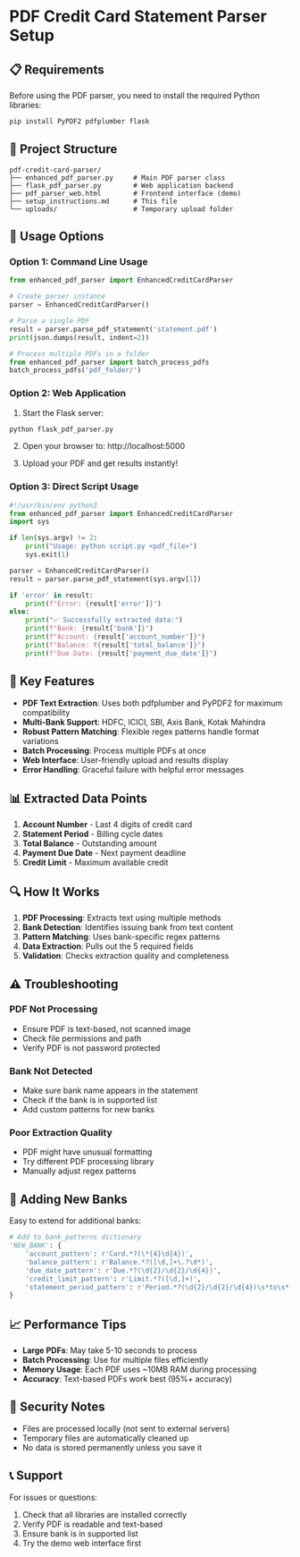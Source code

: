 # PDF Credit Card Statement Parser Setup

## 📋 Requirements

Before using the PDF parser, you need to install the required Python libraries:

```bash
pip install PyPDF2 pdfplumber flask
```

## 📁 Project Structure

```
pdf-credit-card-parser/
├── enhanced_pdf_parser.py     # Main PDF parser class
├── flask_pdf_parser.py        # Web application backend
├── pdf_parser_web.html        # Frontend interface (demo)
├── setup_instructions.md      # This file
└── uploads/                   # Temporary upload folder
```

## 🚀 Usage Options

### Option 1: Command Line Usage

```python
from enhanced_pdf_parser import EnhancedCreditCardParser

# Create parser instance
parser = EnhancedCreditCardParser()

# Parse a single PDF
result = parser.parse_pdf_statement('statement.pdf')
print(json.dumps(result, indent=2))

# Process multiple PDFs in a folder
from enhanced_pdf_parser import batch_process_pdfs
batch_process_pdfs('pdf_folder/')
```

### Option 2: Web Application

1. Start the Flask server:
```bash
python flask_pdf_parser.py
```

2. Open your browser to: http://localhost:5000

3. Upload your PDF and get results instantly!

### Option 3: Direct Script Usage

```python
#!/usr/bin/env python3
from enhanced_pdf_parser import EnhancedCreditCardParser
import sys

if len(sys.argv) != 2:
    print("Usage: python script.py <pdf_file>")
    sys.exit(1)

parser = EnhancedCreditCardParser()
result = parser.parse_pdf_statement(sys.argv[1])

if 'error' in result:
    print(f"Error: {result['error']}")
else:
    print("✅ Successfully extracted data:")
    print(f"Bank: {result['bank']}")
    print(f"Account: {result['account_number']}")
    print(f"Balance: ₹{result['total_balance']}")
    print(f"Due Date: {result['payment_due_date']}")
```

## 🔧 Key Features

- **PDF Text Extraction**: Uses both pdfplumber and PyPDF2 for maximum compatibility
- **Multi-Bank Support**: HDFC, ICICI, SBI, Axis Bank, Kotak Mahindra
- **Robust Pattern Matching**: Flexible regex patterns handle format variations
- **Batch Processing**: Process multiple PDFs at once
- **Web Interface**: User-friendly upload and results display
- **Error Handling**: Graceful failure with helpful error messages

## 📊 Extracted Data Points

1. **Account Number** - Last 4 digits of credit card
2. **Statement Period** - Billing cycle dates  
3. **Total Balance** - Outstanding amount
4. **Payment Due Date** - Next payment deadline
5. **Credit Limit** - Maximum available credit

## 🔍 How It Works

1. **PDF Processing**: Extracts text using multiple methods
2. **Bank Detection**: Identifies issuing bank from text content
3. **Pattern Matching**: Uses bank-specific regex patterns
4. **Data Extraction**: Pulls out the 5 required fields
5. **Validation**: Checks extraction quality and completeness

## ⚠️ Troubleshooting

### PDF Not Processing
- Ensure PDF is text-based, not scanned image
- Check file permissions and path
- Verify PDF is not password protected

### Bank Not Detected
- Make sure bank name appears in the statement
- Check if the bank is in supported list
- Add custom patterns for new banks

### Poor Extraction Quality
- PDF might have unusual formatting
- Try different PDF processing library
- Manually adjust regex patterns

## 🎯 Adding New Banks

Easy to extend for additional banks:

```python
# Add to bank_patterns dictionary
'NEW_BANK': {
    'account_pattern': r'Card.*?(\*{4}\d{4})',
    'balance_pattern': r'Balance.*?([\d,]+\.?\d*)',
    'due_date_pattern': r'Due.*?(\d{2}/\d{2}/\d{4})',
    'credit_limit_pattern': r'Limit.*?([\d,]+)',
    'statement_period_pattern': r'Period.*?(\d{2}/\d{2}/\d{4})\s*to\s*(\d{2}/\d{2}/\d{4})'
}
```

## 📈 Performance Tips

- **Large PDFs**: May take 5-10 seconds to process
- **Batch Processing**: Use for multiple files efficiently  
- **Memory Usage**: Each PDF uses ~10MB RAM during processing
- **Accuracy**: Text-based PDFs work best (95%+ accuracy)

## 🔐 Security Notes

- Files are processed locally (not sent to external servers)
- Temporary files are automatically cleaned up
- No data is stored permanently unless you save it

## 📞 Support

For issues or questions:
1. Check that all libraries are installed correctly
2. Verify PDF is readable and text-based
3. Ensure bank is in supported list
4. Try the demo web interface first
